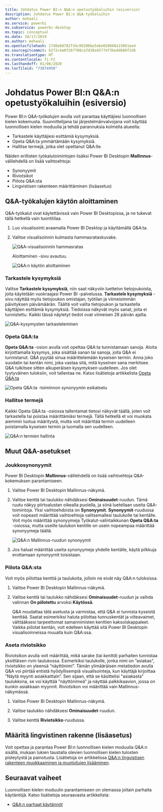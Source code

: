 ```yaml
---
title: Johdatus Power BI:n Q&A:n opetustyökaluihin (esiversio)
description: Johdatus Power BI:n Q&A-työkaluihin
author: mohaali
ms.service: powerbi
ms.subservice: powerbi-desktop
ms.topic: conceptual
ms.date: 10/17/2019
ms.author: mohaali
ms.openlocfilehash: 17d0a68782f34c09286be5ebe020668a15061ee4
ms.sourcegitcommit: 6272c4a0f267708ca7d38a45774f3bedd680f2d6
ms.translationtype: HT
ms.contentlocale: fi-FI
ms.lasthandoff: 01/06/2020
ms.locfileid: "73874950"
---
```

# <a name="intro-to-qa-tooling-to-train-power-bi-qa-preview"></a>Johdatus Power BI:n Q&A:n opetustyökaluihin (esiversio)

Power BI:n Q&A-*työkalujen* avulla voit parantaa käyttäjiesi luonnollisen kielen kokemusta. Suunnittelijana tai järjestelmänvalvojana voit käyttää luonnollisen kielen moduulia ja tehdä parannuksia kolmella alueella: 

- Tarkastele käyttäjiesi esittämiä kysymyksiä.
- Opeta Q&A:ta ymmärtämään kysymyksiä.
- Hallitse termejä, jotka olet opettanut Q&A:lle.

Näiden erillisten työkalutoimintojen lisäksi Power BI Desktopin **Mallinnus**-välilehdellä on lisää vaihtoehtoja:  

- Synonyymit
- Riviotsikot
- Piilota Q&A:sta
- Lingvistisen rakenteen määrittäminen (lisäasetus)

## <a name="get-started-with-qa-tooling"></a>Q&A-työkalujen käytön aloittaminen

Q&A-työkalut ovat käytettävissä vain Power BI Desktopissa, ja ne tukevat tällä hetkellä vain tuontitilaa.

1. Luo visualisointi avaamalla Power BI Desktop ja käyttämällä Q&A:ta. 
2. Valitse visualisoinnin kulmasta hammasrataskuvake. 

    ![Q&A-visualisoinnin hammasratas](media/qna-visual-gear.png)

    Aloittaminen -sivu avautuu.  

    ![Q&A:n käytön aloittaminen](media/qna-tooling-dialog.png)

### <a name="review-questions"></a>Tarkastele kysymyksiä

Valitse **Tarkastele kysymyksiä**, niin saat näkyviin luettelon tietojoukoista, joita käytetään vuokraajasi Power BI -palvelussa. **Tarkastele kysymyksiä** -sivu näyttää myös tietojoukon omistajan, työtilan ja viimeisimmän päivityksen päivämäärän. Täältä voit valita tietojoukon ja tarkastella käyttäjien esittämiä kysymyksiä. Tiedoissa näkyvät myös sanat, joita ei tunnistettu. Kaikki tässä näytetyt tiedot ovat viimeisen 28 päivän ajalta.

![Q&A-kysymysten tarkasteleminen](media/qna-tooling-review-questions.png)

### <a name="teach-qa"></a>Opeta Q&A:ta

**Opeta Q&A:ta** -osion avulla voit opettaa Q&A:ta tunnistamaan sanoja. Aloita kirjoittamalla kysymys, joka sisältää sanan tai sanoja, joita Q&A ei tunnistanut. Q&A pyytää sinua määrittelemään kyseisen termin. Anna joko suodatin tai kentän nimi, joka vastaa sitä, mitä kyseinen sana merkitsee. Q&A tulkitsee sitten alkuperäisen kysymyksen uudelleen. Jos olet tyytyväinen tuloksiin, voit tallentaa ne. Katso lisätietoja artikkelista [Opeta Q&A:ta](q-and-a-tooling-teach-q-and-a.md)

![Opeta Q&A:ta -toiminnon synonyymin esikatselu](media/qna-tooling-teach-fixpreview.png)

### <a name="manage-terms"></a>Hallitse termejä

Kaikki Opeta Q&A:ta -osiossa tallentamat tietosi näkyvät täällä, joten voit tarkastella tai poistaa määrittämiäsi termejä. Tällä hetkellä et voi muokata aiemmin luotua määritystä, mutta voit määrittää termin uudelleen poistamalla kyseisen termin ja luomalla sen uudelleen.

![Q&A:n termien hallinta](media/qna-manage-terms.png)

## <a name="other-qa-settings"></a>Muut Q&A-asetukset

### <a name="bulk-synonyms"></a>Joukkosynonyymit

Power BI Desktopin **Mallinnus**-välilehdellä on lisää vaihtoehtoja Q&A-kokemuksen parantamiseen. 

1. Valitse Power BI Desktopin Mallinnus-näkymä.

2. Valitse kenttä tai taulukko nähdäksesi **Ominaisuudet**-ruudun.  Tämä ruutu näkyy piirtoalustan oikealla puolella, ja siinä luetellaan useita Q&A-toimintoja. Yksi vaihtoehdoista on **Synonyymit**. **Synonyymit**-ruudussa voit nopeasti määrittää vaihtoehtoja valitsemallesi taulukolle tai kentälle. Voit myös määrittää synonyymeja Työkalut-valintaikkunan **Opeta Q&A:ta** -osiossa, mutta useille taulukon kentille on usein nopeampaa määrittää synonyymeja täällä.

    ![Q&A:n Mallinnus-ruudun synonyymit](media/qna-modelling-pane-synonyms.png)

3. Jos haluat määrittää useita synonyymeja yhdelle kentälle, käytä pilkkuja erottamaan synonyymit toisistaan.

### <a name="hide-from-qa"></a>Piilota Q&A:sta

Voit myös piilottaa kenttiä ja taulukoita, jolloin ne eivät näy Q&A:n tuloksissa. 

1. Valitse Power BI Desktopin Mallinnus-näkymä.

2. Valitse kenttä tai taulukko nähdäksesi **Ominaisuudet**-ruudun ja vaihda valinnan **On piilotettu** arvoksi **Käytössä**.

    Q&A noudattaa tätä asetusta ja varmistaa, että Q&A ei tunnista kyseistä kenttää. Saatat esimerkiksi haluta piilottaa tunnuskentät ja viiteavaimet, välttääksesi tarpeettomat samannimisten kenttien kaksoiskappaleet. Vaikka piilotat kentän, voit edelleen käyttää sitä Power BI Desktopin visualisoinneissa muualla kuin Q&A:ssa.

### <a name="set-a-row-label"></a>Aseta riviotsikko

Riviotsikon avulla voit määrittää, mikä sarake (tai *kenttä*) parhaiten tunnistaa yksittäisen rivin taulukossa. Esimerkiksi taulukolle, jonka nimi on ”asiakas”, riviotsikko on yleensä ”näyttönimi”. Tämän ylimääräisen metatiedon avulla Q&A voi piirtää entistä hyödyllisempiä visualisointeja, kun käyttäjä kirjoittaa ”Näytä myynti asiakkaittain”. Sen sijaan, että se käsittelisi "asiakasta" taulukkona, se voi käyttää ”näyttönimeä” ja näyttää palkkikaavion, jossa on kunkin asiakkaan myynnit. Riviotsikon voi määrittää vain Mallinnus-näkymässä. 

1. Valitse Power BI Desktopin Mallinnus-näkymä.

2. Valitse taulukko nähdäksesi **Ominaisuudet**-ruudun.

3. Valitse kenttä **Riviotsikko**-ruudussa.

## <a name="configure-the-linguistic-schema-advanced"></a>Määritä lingvistinen rakenne (lisäasetus)

Voit opettaa ja parantaa Power BI:n luonnollisen kielen moduulia Q&A:n sisällä, mukaan lukien taustalla olevien luonnollisen kielen tulosten pisteytystä ja painotusta. Lisätietoja on artikkelissa [Q&A:n lingvistisen rakenteen muokkaaminen ja muotoilujen lisääminen](q-and-a-tooling-advanced.md).

## <a name="next-steps"></a>Seuraavat vaiheet

Luonnollisen kielen moduulin parantamiseen on olemassa joitain parhaita käytäntöjä. Katso lisätietoja seuraavasta artikkelista:

* [Q&A:n parhaat käytännöt](q-and-a-best-practices.md)
